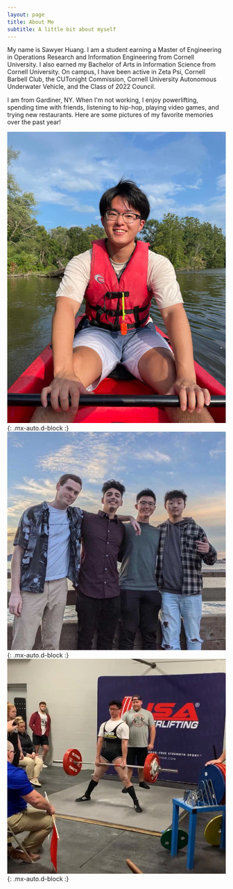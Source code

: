```yaml
---
layout: page
title: About Me
subtitle: A little bit about myself
---
```


My name is Sawyer Huang. I am a student earning a Master of Engineering in Operations Research and Information Engineering from Cornell University. I also earned my Bachelor of Arts in Information Science from Cornell University. On campus, I have been active in Zeta Psi, Cornell Barbell Club, the CUTonight Commission, Cornell University Autonomous Underwater Vehicle, and the Class of 2022 Council.

I am from Gardiner, NY. When I'm not working, I enjoy powerlifting, spending time with friends, listening to hip-hop, playing video games, and trying new restaurants. Here are some pictures of my favorite memories over the past year!

![Kayak](/assets/img/kayak.png){: .mx-auto.d-block :}
![Friends](/assets/img/friends.png){: .mx-auto.d-block :}
![Powerlifting](/assets/img/powerlifting.png){: .mx-auto.d-block :}
